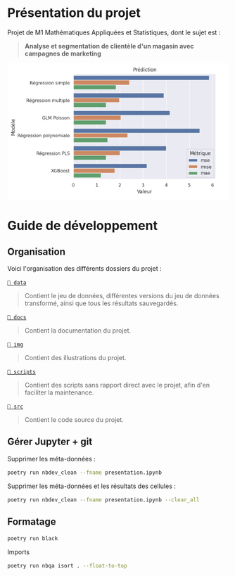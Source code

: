 # Présentation du projet
Projet de M1 Mathématiques Appliquées et Statistiques, dont le sujet est :
> **Analyse et segmentation de clientèle d'un magasin avec campagnes de marketing**

![Résultats de modèles de classification](
img/mse-rmse-mae-models.png
"Résultats de modèles de classification"
)

# Guide de développement

## Organisation

Voici l'organisation des différents dossiers du projet :

[`📂 data`](data)
> Contient le jeu de données, différentes versions du jeu de données transformé, ainsi que tous les résultats sauvegardés.

[`📂 docs`](docs)
> Contient la documentation du projet.

[`📂 img`](img)
> Contient des illustrations du projet.

[`📂 scripts`](scripts)
> Contient des scripts sans rapport direct avec le projet, afin d'en faciliter la maintenance.

[`📂 src`](src)
> Contient le code source du projet.

## Gérer Jupyter + git

Supprimer les méta-données :
```bash
poetry run nbdev_clean --fname presentation.ipynb
```

Supprimer les méta-données et les résultats des cellules :
```bash
poetry run nbdev_clean --fname presentation.ipynb --clear_all
```

## Formatage

```bash
poetry run black
```

Imports
```bash
poetry run nbqa isort . --float-to-top
```
